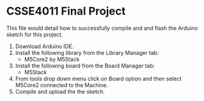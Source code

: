 # CSSE4011 Final Project
This file would detail how to successfully compile and and flash the Arduino sketch for this project.

1. Download Arduino IDE.
2. Install the following library from the Library Manager tab:
   - M5Core2 by M5Stack
3. Install the following board from the Board Manager tab:
   - M5Stack
4. From tools drop down menu click on Board option and then select M5Core2 connected to the Machine.
5. Compile and upload the the sketch.
